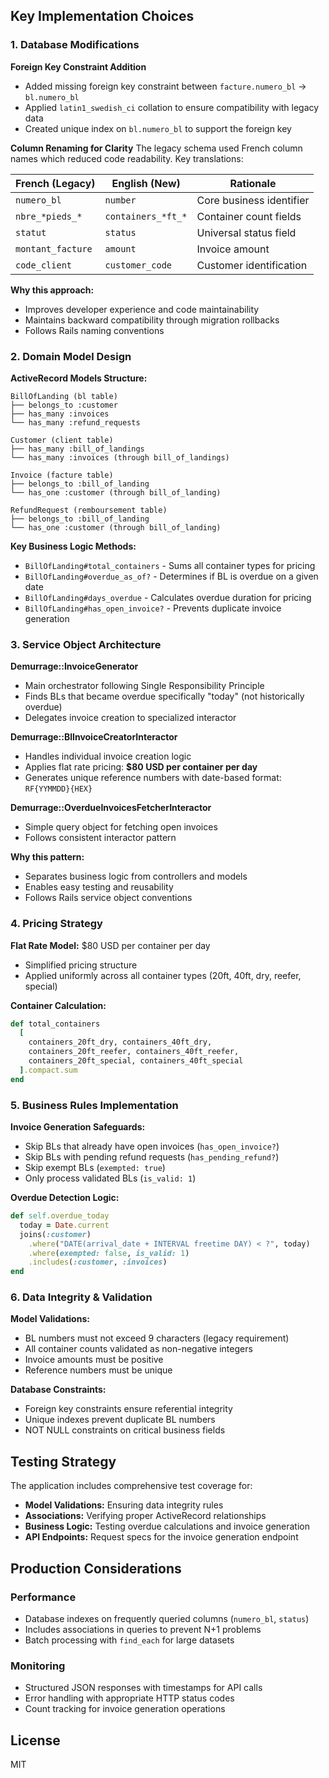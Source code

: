 ## Key Implementation Choices

### 1. Database Modifications

**Foreign Key Constraint Addition**
- Added missing foreign key constraint between `facture.numero_bl` → `bl.numero_bl`
- Applied `latin1_swedish_ci` collation to ensure compatibility with legacy data
- Created unique index on `bl.numero_bl` to support the foreign key

**Column Renaming for Clarity**
The legacy schema used French column names which reduced code readability. Key translations:

| French (Legacy) | English (New) | Rationale |
|----------------|---------------|-----------|
| `numero_bl` | `number` | Core business identifier |
| `nbre_*pieds_*` | `containers_*ft_*` | Container count fields |
| `statut` | `status` | Universal status field |
| `montant_facture` | `amount` | Invoice amount |
| `code_client` | `customer_code` | Customer identification |

**Why this approach:**
- Improves developer experience and code maintainability
- Maintains backward compatibility through migration rollbacks
- Follows Rails naming conventions

### 2. Domain Model Design

**ActiveRecord Models Structure:**
```
BillOfLanding (bl table)
├── belongs_to :customer
├── has_many :invoices
└── has_many :refund_requests

Customer (client table)
├── has_many :bill_of_landings
└── has_many :invoices (through bill_of_landings)

Invoice (facture table)
├── belongs_to :bill_of_landing
└── has_one :customer (through bill_of_landing)

RefundRequest (remboursement table)
├── belongs_to :bill_of_landing
└── has_one :customer (through bill_of_landing)
```

**Key Business Logic Methods:**

- `BillOfLanding#total_containers` - Sums all container types for pricing
- `BillOfLanding#overdue_as_of?` - Determines if BL is overdue on a given date
- `BillOfLanding#days_overdue` - Calculates overdue duration for pricing
- `BillOfLanding#has_open_invoice?` - Prevents duplicate invoice generation

### 3. Service Object Architecture

**Demurrage::InvoiceGenerator**
- Main orchestrator following Single Responsibility Principle
- Finds BLs that became overdue specifically "today" (not historically overdue)
- Delegates invoice creation to specialized interactor

**Demurrage::BlInvoiceCreatorInteractor**
- Handles individual invoice creation logic
- Applies flat rate pricing: **$80 USD per container per day**
- Generates unique reference numbers with date-based format: `RF{YYMMDD}{HEX}`

**Demurrage::OverdueInvoicesFetcherInteractor**
- Simple query object for fetching open invoices
- Follows consistent interactor pattern

**Why this pattern:**
- Separates business logic from controllers and models
- Enables easy testing and reusability
- Follows Rails service object conventions

### 4. Pricing Strategy

**Flat Rate Model:** $80 USD per container per day
- Simplified pricing structure
- Applied uniformly across all container types (20ft, 40ft, dry, reefer, special)

**Container Calculation:**
```ruby
def total_containers
  [
    containers_20ft_dry, containers_40ft_dry,
    containers_20ft_reefer, containers_40ft_reefer,
    containers_20ft_special, containers_40ft_special
  ].compact.sum
end
```

### 5. Business Rules Implementation

**Invoice Generation Safeguards:**
- Skip BLs that already have open invoices (`has_open_invoice?`)
- Skip BLs with pending refund requests (`has_pending_refund?`)
- Skip exempt BLs (`exempted: true`)
- Only process validated BLs (`is_valid: 1`)

**Overdue Detection Logic:**
```ruby
def self.overdue_today
  today = Date.current
  joins(:customer)
    .where("DATE(arrival_date + INTERVAL freetime DAY) < ?", today)
    .where(exempted: false, is_valid: 1)
    .includes(:customer, :invoices)
end
```

### 6. Data Integrity & Validation

**Model Validations:**
- BL numbers must not exceed 9 characters (legacy requirement)
- All container counts validated as non-negative integers
- Invoice amounts must be positive
- Reference numbers must be unique

**Database Constraints:**
- Foreign key constraints ensure referential integrity
- Unique indexes prevent duplicate BL numbers
- NOT NULL constraints on critical business fields

## Testing Strategy

The application includes comprehensive test coverage for:

- **Model Validations:** Ensuring data integrity rules
- **Associations:** Verifying proper ActiveRecord relationships
- **Business Logic:** Testing overdue calculations and invoice generation
- **API Endpoints:** Request specs for the invoice generation endpoint

## Production Considerations

### Performance
- Database indexes on frequently queried columns (`numero_bl`, `status`)
- Includes associations in queries to prevent N+1 problems
- Batch processing with `find_each` for large datasets

### Monitoring
- Structured JSON responses with timestamps for API calls
- Error handling with appropriate HTTP status codes
- Count tracking for invoice generation operations

## License
MIT